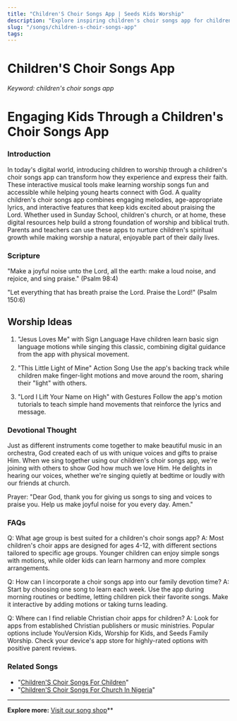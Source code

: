```yaml
---
title: "Children'S Choir Songs App | Seeds Kids Worship"
description: "Explore inspiring children's choir songs app for children's worship and faith development. Biblical music resources for families and ministry."
slug: "/songs/children-s-choir-songs-app"
tags:
---
```


# Children'S Choir Songs App

_Keyword: children's choir songs app_

# Engaging Kids Through a Children's Choir Songs App

### Introduction
In today's digital world, introducing children to worship through a children's choir songs app can transform how they experience and express their faith. These interactive musical tools make learning worship songs fun and accessible while helping young hearts connect with God. A quality children's choir songs app combines engaging melodies, age-appropriate lyrics, and interactive features that keep kids excited about praising the Lord. Whether used in Sunday School, children's church, or at home, these digital resources help build a strong foundation of worship and biblical truth. Parents and teachers can use these apps to nurture children's spiritual growth while making worship a natural, enjoyable part of their daily lives.

### Scripture
"Make a joyful noise unto the Lord, all the earth: make a loud noise, and rejoice, and sing praise." (Psalm 98:4)

"Let everything that has breath praise the Lord. Praise the Lord!" (Psalm 150:6)

## Worship Ideas
1. "Jesus Loves Me" with Sign Language
Have children learn basic sign language motions while singing this classic, combining digital guidance from the app with physical movement.

2. "This Little Light of Mine" Action Song
Use the app's backing track while children make finger-light motions and move around the room, sharing their "light" with others.

3. "Lord I Lift Your Name on High" with Gestures
Follow the app's motion tutorials to teach simple hand movements that reinforce the lyrics and message.

### Devotional Thought
Just as different instruments come together to make beautiful music in an orchestra, God created each of us with unique voices and gifts to praise Him. When we sing together using our children's choir songs app, we're joining with others to show God how much we love Him. He delights in hearing our voices, whether we're singing quietly at bedtime or loudly with our friends at church.

Prayer: "Dear God, thank you for giving us songs to sing and voices to praise you. Help us make joyful noise for you every day. Amen."

### FAQs
Q: What age group is best suited for a children's choir songs app?
A: Most children's choir apps are designed for ages 4-12, with different sections tailored to specific age groups. Younger children can enjoy simple songs with motions, while older kids can learn harmony and more complex arrangements.

Q: How can I incorporate a choir songs app into our family devotion time?
A: Start by choosing one song to learn each week. Use the app during morning routines or bedtime, letting children pick their favorite songs. Make it interactive by adding motions or taking turns leading.

Q: Where can I find reliable Christian choir apps for children?
A: Look for apps from established Christian publishers or music ministries. Popular options include YouVersion Kids, Worship for Kids, and Seeds Family Worship. Check your device's app store for highly-rated options with positive parent reviews.

### Related Songs

- "[Children'S Choir Songs For Children](/songs/children-s-choir-songs-for-children/)"
- "[Children'S Choir Songs For Church In Nigeria](/songs/children-s-choir-songs-for-church-in-nigeria/)"

---

**Explore more:** [Visit our song shop](https://seedskidsworship.com/shop)**

<!-- Schema Markup -->
<script type="application/ld+json">
{
  "@context": "https://schema.org",
  "@type": "MusicRecording",
  "name": "Children'S Choir Songs App",
  "byArtist": {
    "@type": "MusicGroup",
    "name": "Seeds Kids Worship"
  },
  "isFamilyFriendly": true,
  "url": "https://seedskidsworship.com/songs/children-s-choir-songs-app/"
}
</script>